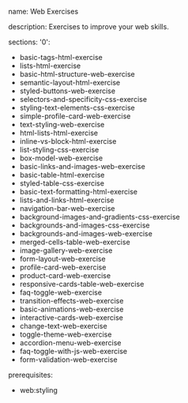 name: Web Exercises

description: Exercises to improve your web skills.

sections:
  '0':
  - basic-tags-html-exercise
  - lists-html-exercise
  - basic-html-structure-web-exercise
  - semantic-layout-html-exercise
  - styled-buttons-web-exercise
  - selectors-and-specificity-css-exercise
  - styling-text-elements-css-exercise
  - simple-profile-card-web-exercise
  - text-styling-web-exercise
  - html-lists-html-exercise
  - inline-vs-block-html-exercise
  - list-styling-css-exercise
  - box-model-web-exercise
  - basic-links-and-images-web-exercise
  - basic-table-html-exercise
  - styled-table-css-exercise
  - basic-text-formatting-html-exercise
  - lists-and-links-html-exercise
  - navigation-bar-web-exercise
  - background-images-and-gradients-css-exercise
  - backgrounds-and-images-css-exercise
  - backgrounds-and-images-web-exercise
  - merged-cells-table-web-exercise
  - image-gallery-web-exercise
  - form-layout-web-exercise
  - profile-card-web-exercise
  - product-card-web-exercise
  - responsive-cards-table-web-exercise
  - faq-toggle-web-exercise
  - transition-effects-web-exercise
  - basic-animations-web-exercise
  - interactive-cards-web-exercise
  - change-text-web-exercise
  - toggle-theme-web-exercise
  - accordion-menu-web-exercise
  - faq-toggle-with-js-web-exercise
  - form-validation-web-exercise

prerequisites:
  - web:styling

